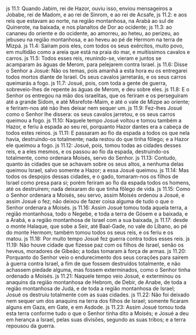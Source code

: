 js 11.1: Quando Jabim, rei de Hazor, ouviu isso, enviou mensageiros a Jobabe, rei de Madom, e ao rei de Sinrom, e ao rei de Acsafe,
js 11.2: e aos reis que estavam ao norte, na região montanhosa, na Arabá ao sul de Quinerote, na baixada, e nos planaltos de Dor ao ocidente;
js 11.3: ao cananeu do oriente e do ocidente, ao amorreu, ao heteu, ao perizeu, ao jebuseu na região montanhosa, e ao heveu ao pé de Hermom na terra de Mizpá.
js 11.4: Saíram pois eles, com todos os seus exércitos, muito povo, em multidão como a areia que está na praia do mar, e muitíssimos cavalos e carros.
js 11.5: Todos esses reis, reunindo-se, vieram e juntos se acamparam às águas de Merom, para pelejarem contra Israel.
js 11.6: Disse o Senhor a Josué: Não os temas, pois amanhã a esta hora eu os entregarei todos mortos diante de Israel. Os seus cavalos jarretarás, e os seus carros queimarás a fogo.
js 11.7: Josué, pois, com toda a gente de guerra, sobreveio-lhes de repente às águas de Merom, e deu sobre eles.
js 11.8: E o Senhor os entregou na mão dos israelitas, que os feriram e os perseguiram até a grande Sidom, e até Misrefote-Maim, e até o vale de Mizpe ao oriente; e feriram-nos até não lhes deixar nem sequer um.
js 11.9: Fez-lhes Josué como o Senhor lhe dissera: os seus cavalos jarretou, e os seus carros queimou a fogo.
js 11.10: Naquele tempo Josué voltou e tomou também a Hazor, e feriu à espada ao seu rei, porquanto Hazor dantes era a cabeça de todos estes reinos.
js 11.11: E passaram ao fio da espada a todos os que nela havia, destruindo-os totalmente; nada restou do que tinha fôlego; e a Hazor ele queimou a fogo.
js 11.12: Josué, pois, tomou todas as cidades desses reis, e a eles mesmos, e os passou ao fio da espada, destruindo-os totalmente, como ordenara Moisés, servo do Senhor.
js 11.13: Contudo, quanto às cidades que se achavam sobre os seus altos, a nenhuma delas queimou Israel, salvo somente a Hazor; a essa Josué queimou.
js 11.14: Mas todos os despojos dessas cidades, e o gado, tomaram-nos os filhos de Israel como presa para si; porém feriram ao fio da espada todos os homens, até os destruírem; nada deixaram do que tinha fôlego de vida.
js 11.15: Como o Senhor ordenara a Moisés, seu servo, assim Moisés ordenou a Josué, e assim Josué o fez; não deixou de fazer coisa alguma de tudo o que o Senhor ordenara a Moisés.
js 11.16: Assim Josué tomou toda aquela terra, a região montanhosa, todo o Negebe, e toda a terra de Gósem e a baixada, e a Arabá, e a região montanhosa de Israel com a sua baixada,
js 11.17: desde o monte Halaque, que sobe a Seir, até Baal-Gade, no vale do Líbano, ao pé do monte Hermom; também tomou todos os seus reis, e os feriu e os matou.
js 11.18: Por muito tempo Josué fez guerra contra todos esses reis.
js 11.19: Não houve cidade que fizesse paz com os filhos de Israel, senão os heveus, moradores de Gibeão; a todas tomaram à força de armas.
js 11.20: Porquanto do Senhor veio o endurecimento dos seus corações para saírem à guerra contra Israel, a fim de que fossem destruídos totalmente, e não achassem piedade alguma, mas fossem exterminados, como o Senhor tinha ordenado a Moisés.
js 11.21: Naquele tempo veio Josué, e exterminou os anaquins da região montanhosa de Hebrom, de Debir, de Anabe, de toda a região montanhosa de Judá, e de toda a região montanhosa de Israel; Josué os destruiu totalmente com as suas cidades.
js 11.22: Não foi deixado nem sequer um dos anaquins na terra dos filhos de Israel; somente ficaram alguns em Gaza, em Gate, e em Asdode.
js 11.23: Assim Josué tomou toda esta terra conforme tudo o que o Senhor tinha dito a Moisés; e Josué a deu em herança a Israel, pelas suas divisões, segundo as suas tribos; e a terra repousou da guerra.
